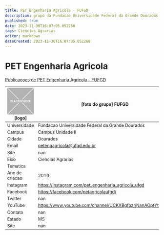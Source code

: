 ```yaml
---
title: PET Engenharia Agricola - FUFGD
description: grupo da Fundacao Universidade Federal da Grande Dourados
published: true
date: 2023-11-30T16:07:05.052268
tags: Ciencias Agrarias
editor: markdown
dateCreated: 2023-11-30T16:07:05.052268
---
```


# PET Engenharia Agricola

[Publicacoes de PET Engenharia Agricola - FUFGD](/atividade/145PETEngenhariaAgricolaFUFGD/feed.md)

| ![placeholder.png](/placeholder.png) [logo] | [foto do grupo] FUFGD         |
| ------------------------------------------- | ------------------------------------------------- |
| Universidade                                | Fundacao Universidade Federal da Grande Dourados      |
| Campus                                      | Campus Unidade II            |
| Cidade                                      | Dourados             |
| Email                                       | petengagricola@ufgd.edu.br             |
| Site                                        | nan              |
| Eixo                                        | Ciencias Agrarias              |
| Tematica                                    |           |
| Ano de criacao                              | 2010        |
| Instagram                                   | https://instagram.com/pet_engenharia_agricola_ufgd         |
| Facebook                                    | https://facebook.com/petagricolaufgd/          |
| Twitter                                     | nan           |
| YouTube                                     | https://www.youtube.com/channel/UCKXBgfbzrjNanAOptYt6OMQ           |
| Contato                                     | nan         |
| Estado                                      |  MS            |
| Site                                        | nan |

